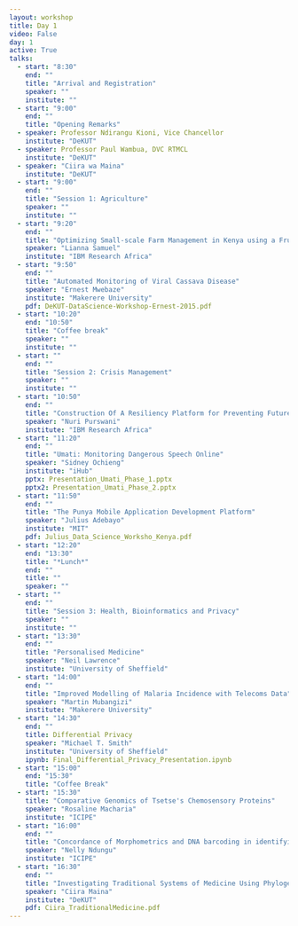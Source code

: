 ```yaml
---
layout: workshop
title: Day 1
video: False
day: 1
active: True
talks:
  - start: "8:30"
    end: ""
    title: "Arrival and Registration"
    speaker: ""
    institute: ""
  - start: "9:00"
    end: ""
    title: "Opening Remarks"
  - speaker: Professor Ndirangu Kioni, Vice Chancellor
    institute: "DeKUT"	
  - speaker: Professor Paul Wambua, DVC RTMCL
    institute: "DeKUT"
  - speaker: "Ciira wa Maina"
    institute: "DeKUT"
  - start: "9:00"
    end: ""
    title: "Session 1: Agriculture"
    speaker: ""
    institute: ""
  - start: "9:20"
    end: ""
    title: "Optimizing Small-scale Farm Management in Kenya using a Frugal Plant-Based Approach for Irrigation Scheduling"
    speaker: "Lianna Samuel"
    institute: "IBM Research Africa"
  - start: "9:50"
    end: ""
    title: "Automated Monitoring of Viral Cassava Disease"
    speaker: "Ernest Mwebaze"
    institute: "Makerere University"
    pdf: DeKUT-DataScience-Workshop-Ernest-2015.pdf
  - start: "10:20"
    end: "10:50"
    title: "Coffee break"
    speaker: ""
    institute: ""
  - start: ""
    end: ""
    title: "Session 2: Crisis Management"
    speaker: ""
    institute: ""
  - start: "10:50"
    end: ""
    title: "Construction Of A Resiliency Platform for Preventing Future Crises In Sierra Leone"
    speaker: "Nuri Purswani"
    institute: "IBM Research Africa"
  - start: "11:20"
    end: ""
    title: "Umati: Monitoring Dangerous Speech Online"
    speaker: "Sidney Ochieng"
    institute: "iHub"
    pptx: Presentation_Umati_Phase_1.pptx
    pptx2: Presentation_Umati_Phase_2.pptx
  - start: "11:50"
    end: ""
    title: "The Punya Mobile Application Development Platform"
    speaker: "Julius Adebayo"
    institute: "MIT"
    pdf: Julius_Data_Science_Worksho_Kenya.pdf
  - start: "12:20"
    end: "13:30"
    title: "*Lunch*"
    end: ""
    title: ""
    speaker: ""
  - start: ""
    end: ""
    title: "Session 3: Health, Bioinformatics and Privacy"
    speaker: ""
    institute: ""
  - start: "13:30"
    end: ""
    title: "Personalised Medicine"
    speaker: "Neil Lawrence"
    institute: "University of Sheffield"
  - start: "14:00"
    end: ""
    title: "Improved Modelling of Malaria Incidence with Telecoms Data"
    speaker: "Martin Mubangizi"
    institute: "Makerere University"
  - start: "14:30"
    end: ""
    title: Differential Privacy
    speaker: "Michael T. Smith"
    institute: "University of Sheffield"
    ipynb: Final_Differential_Privacy_Presentation.ipynb
  - start: "15:00"
    end: "15:30"
    title: "Coffee Break"
  - start: "15:30"
    title: "Comparative Genomics of Tsetse's Chemosensory Proteins"
    speaker: "Rosaline Macharia"
    institute: "ICIPE"
  - start: "16:00"
    end: ""
    title: "Concordance of Morphometrics and DNA barcoding in identifying Stingless bee species (Apidae: Meliponinae) in Kenya"
    speaker: "Nelly Ndungu"
    institute: "ICIPE"
  - start: "16:30"
    end: ""
    title: "Investigating Traditional Systems of Medicine Using Phylogenies Derived from Gene Sequences"
    speaker: "Ciira Maina"
    institute: "DeKUT"
    pdf: Ciira_TraditionalMedicine.pdf
---
```

